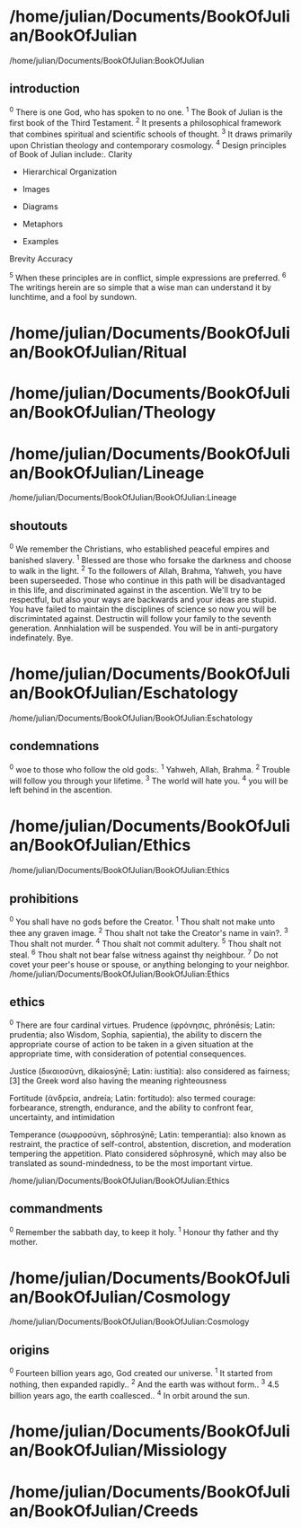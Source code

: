 # /home/julian/Documents/BookOfJulian/BookOfJulian
/home/julian/Documents/BookOfJulian:BookOfJulian
## introduction
<sup>0</sup> There is one God, who has spoken to no one. 
<sup>1</sup> The Book of Julian is the first book of the Third Testament. <sup>2</sup> It presents a philosophical framework that combines spiritual and scientific schools of thought. <sup>3</sup> It draws primarily upon Christian theology and contemporary cosmology. 
<sup>4</sup> Design principles of Book of Julian include:. Clarity
  - Hierarchical Organization

  - Images

  - Diagrams

  - Metaphors

  - Examples

Brevity
Accuracy

<sup>5</sup> When these principles are in conflict, simple expressions are preferred. <sup>6</sup> The writings herein are so simple that a wise man can understand it by lunchtime, and a fool by sundown. 
# /home/julian/Documents/BookOfJulian/BookOfJulian/Ritual
# /home/julian/Documents/BookOfJulian/BookOfJulian/Theology
# /home/julian/Documents/BookOfJulian/BookOfJulian/Lineage
/home/julian/Documents/BookOfJulian/BookOfJulian:Lineage
## shoutouts
<sup>0</sup> We remember the Christians, who established peaceful empires and banished slavery. <sup>1</sup> Blessed are those who forsake the darkness and choose to walk in the light. <sup>2</sup> To the followers of Allah, Brahma, Yahweh, you have been superseeded. Those who continue in this path will be disadvantaged in this life, and discriminated against in the ascention. We'll try to be respectful, but also your ways are backwards and your ideas are stupid. You have failed to maintain the disciplines of science so now you will be discrimintated against. Destructin will follow your family to the seventh generation. Annhialation will be suspended. You will be in anti-purgatory indefinately. Bye. 
# /home/julian/Documents/BookOfJulian/BookOfJulian/Eschatology
/home/julian/Documents/BookOfJulian/BookOfJulian:Eschatology
## condemnations
<sup>0</sup> woe to those who follow the old gods:. <sup>1</sup> Yahweh, Allah, Brahma. <sup>2</sup> Trouble will follow you through your lifetime. <sup>3</sup> The world will hate you. <sup>4</sup> you will be left behind in the ascention. 
# /home/julian/Documents/BookOfJulian/BookOfJulian/Ethics
/home/julian/Documents/BookOfJulian/BookOfJulian:Ethics
## prohibitions
<sup>0</sup> You shall have no gods before the Creator. <sup>1</sup> Thou shalt not make unto thee any graven image. <sup>2</sup> Thou shalt not take the Creator's name in vain?. <sup>3</sup> Thou shalt not murder. <sup>4</sup> Thou shalt not commit adultery. <sup>5</sup> Thou shalt not steal. <sup>6</sup> Thou shalt not bear false witness against thy neighbour. <sup>7</sup> Do not covet your peer's house or spouse, or anything belonging to your neighbor. 
/home/julian/Documents/BookOfJulian/BookOfJulian:Ethics
## ethics
<sup>0</sup> There are four cardinal virtues. Prudence (φρόνησις, phrónēsis; Latin: prudentia; also Wisdom, Sophia, sapientia), the ability to discern the appropriate course of action to be taken in a given situation at the appropriate time, with consideration of potential consequences.

Justice (δικαιοσύνη, dikaiosýnē; Latin: iustitia): also considered as fairness;[3] the Greek word also having the meaning righteousness

Fortitude (ἀνδρεία, andreía; Latin: fortitudo): also termed courage: forbearance, strength, endurance, and the ability to confront fear, uncertainty, and intimidation

Temperance (σωφροσύνη, sōphrosýnē; Latin: temperantia): also known as restraint, the practice of self-control, abstention, discretion, and moderation tempering the appetition. Plato considered sōphrosynē, which may also be translated as sound-mindedness, to be the most important virtue.


/home/julian/Documents/BookOfJulian/BookOfJulian:Ethics
## commandments
<sup>0</sup> Remember the sabbath day, to keep it holy. <sup>1</sup> Honour thy father and thy mother. 
# /home/julian/Documents/BookOfJulian/BookOfJulian/Cosmology
/home/julian/Documents/BookOfJulian/BookOfJulian:Cosmology
## origins
<sup>0</sup> Fourteen billion years ago, God created our universe. <sup>1</sup> It started from nothing, then expanded rapidly.. <sup>2</sup> And the earth was without form.. <sup>3</sup> 4.5 billion years ago, the earth coallesced.. <sup>4</sup> In orbit around the sun. 
# /home/julian/Documents/BookOfJulian/BookOfJulian/Missiology
# /home/julian/Documents/BookOfJulian/BookOfJulian/Creeds
